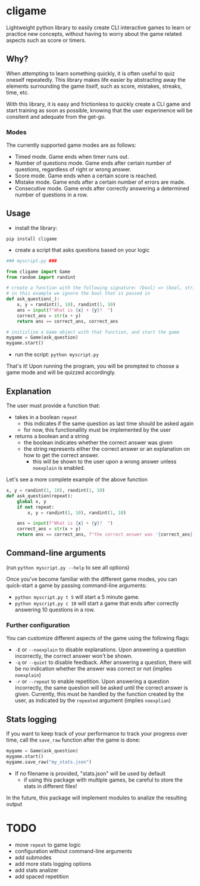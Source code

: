 # cligame

Lightweight python library to easily create CLI interactive games to learn or practice new concepts,
without having to worry about the game related aspects such as score or timers.

## Why?

When attempting to learn something quickly, it is often useful to quiz oneself repeatedly.
This library makes life easier by abstracting away the elements surrounding the game itself,
such as score, mistakes, streaks, time, etc.

With this library, it is easy and frictionless to quickly create a CLI game and start training as soon as possible,
knowing that the user experinence will be consitent and adequate from the get-go.

### Modes

The currently supported game modes are as follows:

- Timed mode. Game ends when timer runs out.
- Number of questions mode. Game ends after certain number of questions, regardless of right or wrong answer.
- Score mode. Game ends when a certain score is reached.
- Mistake mode. Game ends after a certain number of errors are made.
- Consecutive mode. Game ends after correctly answering a determined number of questions in a row.

## Usage

- install the library:

`pip install cligame`

- create a script that asks questions based on your logic

```python
### myscript.py ###

from cligame import Game
from random import randint

# create a function with the following signature: (bool) => (bool, str)
# in this example we ignore the bool that is passed in
def ask_question(_):
    x, y = randint(1, 10), randint(1, 10)
    ans = input(f"What is {x} + {y}?  ")
    correct_ans = str(x + y)
    return ans == correct_ans, correct_ans

# initizlize a Game object with that function, and start the game
mygame = Game(ask_question)
mygame.start()
```

- run the script:
  `python myscript.py`

That's it! Upon running the program, you will be prompted to choose a game mode and will be quizzed accordingly.

## Explanation

The user must provide a function that:

- takes in a boolean `repeat`
  - this indicates if the same question as last time should be asked again
  - for now, this functionallity must be implemented by the user
- returns a boolean and a string
  - the boolean indicates whether the correct answer was given
  - the string represents either the correct answer or an explanation on how to get the correct answer.
    - this will be shown to the user upon a wrong answer unless `noexplain` is enabled.

Let's see a more complete example of the above function

```python
x, y = randint(1, 10), randint(1, 10)
def ask_question(repeat):
    global x, y
    if not repeat:
        x, y = randint(1, 10), randint(1, 10)

    ans = input(f"What is {x} + {y}?  ")
    correct_ans = str(x + y)
    return ans == correct_ans, f"the correct answer was '{correct_ans}', but '{ans}' was given"
```

## Command-line arguments

(run `python myscript.py --help` to see all options)

Once you've become familiar with the different game modes, you can quick-start a game by passing command-line arguments:

- `python myscript.py t 5` will start a 5 minute game.
- `python myscript.py c 10` will start a game that ends after correctly answering 10 questions in a row.

### Further configuration

You can customize different aspects of the game using the following flags:

- `-E` or `--noexplain` to disable explanations. Upon answering a question incorrectly, the correct answer won't be shown.
- `-q` or `--quiet` to disable feedback. After answering a question, there will be no indication whether the answer was correct or not (implies `noexplain`)
- `-r` or `--repeat` to enable repetition. Upon answering a question incorrectly, the same question will be asked until the correct answer is given. Currently, this must be handled by the function created by the user, as indicated by the `repeated` argument (implies `noexplian`)

## Stats logging

If you want to keep track of your performance to track your progress over time, call the `save_raw` function after the game is done:

```python
mygame = Game(ask_question)
mygame.start()
mygame.save_raw("my_stats.json")
```

- If no filename is provided, "stats.json" will be used by default
  - if using this package with multiple games, be careful to store the stats in different files!

In the future, this package will implement modules to analize the resulting output

# TODO

- move `repeat` to game logic
- configuration without command-line arguments
- add submodes
- add more stats logging options
- add stats analizer
- add spaced repetition

